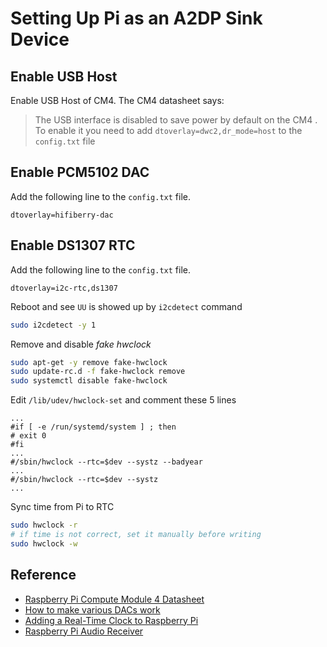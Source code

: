 # Setting Up Pi as an A2DP Sink Device

## Enable USB Host

Enable USB Host of CM4.
The CM4 datasheet says:

> The USB interface is disabled to save power by default on the CM4 . To enable it you need to add
> `dtoverlay=dwc2,dr_mode=host` to the `config.txt` file

## Enable PCM5102 DAC

Add the following line to the `config.txt` file.

```
dtoverlay=hifiberry-dac
```

## Enable DS1307 RTC

Add the following line to the `config.txt` file.

```
dtoverlay=i2c-rtc,ds1307
```

Reboot and see `UU` is showed up by `i2cdetect` command

```sh
sudo i2cdetect -y 1
```

Remove and disable *fake hwclock*

```sh
sudo apt-get -y remove fake-hwclock
sudo update-rc.d -f fake-hwclock remove
sudo systemctl disable fake-hwclock
```

Edit `/lib/udev/hwclock-set` and comment these 5 lines

```
...
#if [ -e /run/systemd/system ] ; then
# exit 0
#fi
...
#/sbin/hwclock --rtc=$dev --systz --badyear
...
#/sbin/hwclock --rtc=$dev --systz
...
```

Sync time from Pi to RTC

```sh
sudo hwclock -r
# if time is not correct, set it manually before writing
sudo hwclock -w
```


## Reference

* [Raspberry Pi Compute Module 4 Datasheet](https://datasheets.raspberrypi.org/cm4/cm4-datasheet.pdf)
* [How to make various DACs work](https://github.com/guussie/PiDS/wiki/09.-How-to-make-various-DACs-work)
* [Adding a Real-Time Clock to Raspberry Pi](https://learn.adafruit.com/adding-a-real-time-clock-to-raspberry-pi)
* [Raspberry Pi Audio Receiver](https://github.com/nicokaiser/rpi-audio-receiver)
